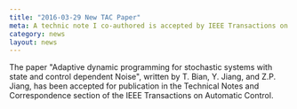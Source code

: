 ```yaml
---
title: "2016-03-29 New TAC Paper"
meta: A technic note I co-authored is accepted by IEEE Transactions on Automatic Control
category: news
layout: news
---
```


The paper "Adaptive dynamic
programming for stochastic systems with state and control dependent
Noise", written by T. Bian, Y. Jiang, and Z.P. Jiang, has been accepted for publication in the Technical Notes and
Correspondence section of the IEEE Transactions on Automatic Control.
